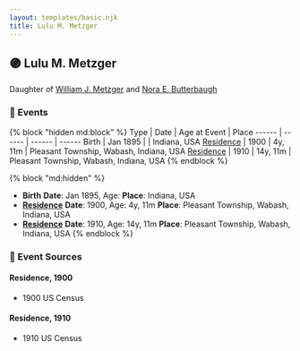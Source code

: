```yaml
---
layout: templates/basic.njk
title: Lulu M. Metzger
---
```

## 🟣 Lulu M. Metzger

Daughter of [William J. Metzger](/people/2/26066694) and [Nora E. Butterbaugh](/people/7/71546258)

### 📆 Events

{% block "hidden md:block" %}
Type | Date | Age at Event | Place
------ | ------ | ------ | ------
Birth | Jan 1895 |  | Indiana, USA
[Residence](#event-event-0) | 1900 | 4y, 11m | Pleasant Township, Wabash, Indiana, USA
[Residence](#event-event-1) | 1910 | 14y, 11m | Pleasant Township, Wabash, Indiana, USA
{% endblock %}

{% block "md:hidden" %}
- **Birth**
**Date**: Jan 1895, Age:
**Place**: Indiana, USA
- **[Residence](#event-event-0)**
**Date**: 1900, Age: 4y, 11m
**Place**: Pleasant Township, Wabash, Indiana, USA
- **[Residence](#event-event-1)**
**Date**: 1910, Age: 14y, 11m
**Place**: Pleasant Township, Wabash, Indiana, USA
{% endblock %}

### 📰 Event Sources

#### <a id="event-event-0"></a> Residence, 1900
* 1900 US Census

#### <a id="event-event-1"></a> Residence, 1910
* 1910 US Census
